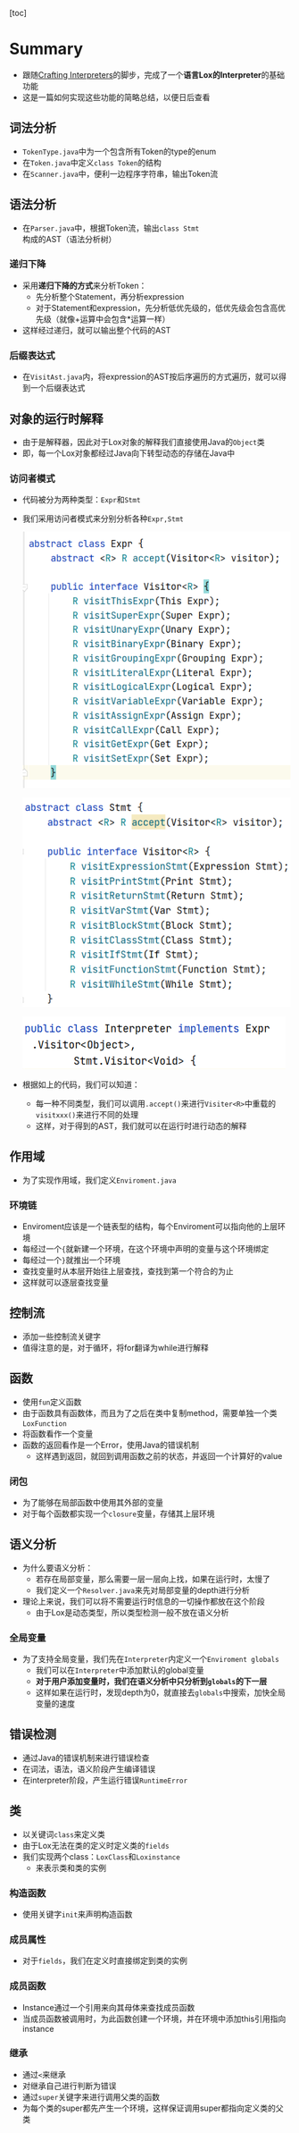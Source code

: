 [toc]

# Summary

- 跟随[Crafting Interpreters](http://www.craftinginterpreters.com/contents.html)的脚步，完成了一个**语言Lox的Interpreter**的基础功能
- 这是一篇如何实现这些功能的简略总结，以便日后查看

## 词法分析

- `TokenType.java`中为一个包含所有Token的type的enum
- 在`Token.java`中定义`class Token`的结构
- 在`Scanner.java`中，便利一边程序字符串，输出Token流

## 语法分析

- 在`Parser.java`中，根据Token流，输出`class Stmt`构成的AST（语法分析树）

### 递归下降

- 采用**递归下降的方式**来分析Token：
  - 先分析整个Statement，再分析expression
  - 对于Statement和expression，先分析低优先级的，低优先级会包含高优先级（就像+运算中会包含*运算一样）
- 这样经过递归，就可以输出整个代码的AST

### 后缀表达式

- 在`VisitAst.java`内，将expression的AST按后序遍历的方式遍历，就可以得到一个后缀表达式

## 对象的运行时解释

- 由于是解释器，因此对于Lox对象的解释我们直接使用Java的`Object`类
- 即，每一个Lox对象都经过Java向下转型动态的存储在Java中

### 访问者模式

- 代码被分为两种类型：`Expr`和`Stmt`

- 我们采用访问者模式来分别分析各种`Expr,Stmt`

  ![image-20210111162922316](image-20210111162922316.png)

  ![image-20210111163001179](image-20210111163001179.png)

  ![image-20210111163041369](image-20210111163041369.png)

- 根据如上的代码，我们可以知道：

  - 每一种不同类型，我们可以调用`.accept()`来进行`Visiter<R>`中重载的`visitxxx()`来进行不同的处理
  - 这样，对于得到的AST，我们就可以在运行时进行动态的解释

## 作用域

- 为了实现作用域，我们定义`Enviroment.java`

### 环境链

- Enviroment应该是一个链表型的结构，每个Enviroment可以指向他的上层环境
- 每经过一个`{`就新建一个环境，在这个环境中声明的变量与这个环境绑定
- 每经过一个`}`就推出一个环境
- 查找变量时从本层开始往上层查找，查找到第一个符合的为止
- 这样就可以逐层查找变量

## 控制流

- 添加一些控制流关键字
- 值得注意的是，对于循环，将for翻译为while进行解释

## 函数

- 使用`fun`定义函数
- 由于函数具有函数体，而且为了之后在类中复制method，需要单独一个类`LoxFunction`
- 将函数看作一个变量
- 函数的返回看作是一个Error，使用Java的错误机制
  - 这样遇到返回，就回到调用函数之前的状态，并返回一个计算好的value

### 闭包

- 为了能够在局部函数中使用其外部的变量
- 对于每个函数都实现一个`closure`变量，存储其上层环境

## 语义分析

- 为什么要语义分析：
  - 若存在局部变量，那么需要一层一层向上找，如果在运行时，太慢了
  - 我们定义一个`Resolver.java`来先对局部变量的depth进行分析
- 理论上来说，我们可以将不需要运行时信息的一切操作都放在这个阶段
  - 由于Lox是动态类型，所以类型检测一般不放在语义分析

### 全局变量

- 为了支持全局变量，我们先在`Interpreter`内定义一个`Enviroment globals`
  - 我们可以在`Interpreter`中添加默认的global变量
  - **对于用户添加变量时，我们在语义分析中只分析到`globals`的下一层**
  - 这样如果在运行时，发现depth为0，就直接去`globals`中搜索，加快全局变量的速度

## 错误检测

- 通过Java的错误机制来进行错误检查
- 在词法，语法，语义阶段产生编译错误
- 在interpreter阶段，产生运行错误`RuntimeError`

## 类

- 以关键词`class`来定义类
- 由于Lox无法在类的定义时定义类的`fields`
- 我们实现两个class：`LoxClass`和`Loxinstance`
  - 来表示类和类的实例

### 构造函数

- 使用关键字`init`来声明构造函数

### 成员属性

- 对于`fields`，我们在定义时直接绑定到类的实例

### 成员函数

- Instance通过一个引用来向其母体来查找成员函数
- 当成员函数被调用时，为此函数创建一个环境，并在环境中添加this引用指向instance

### 继承

- 通过`<`来继承
- 对继承自己进行判断为错误
- 通过`super`关键字来进行调用父类的函数
- 为每个类的super都先产生一个环境，这样保证调用super都指向定义类的父类

